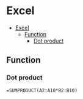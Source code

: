 # Excel

- [Excel](#excel)
  - [Function](#function)
    - [Dot product](#dot-product)

## Function

### Dot product

    =SUMPRODUCT(A2:A10*B2:B10)
